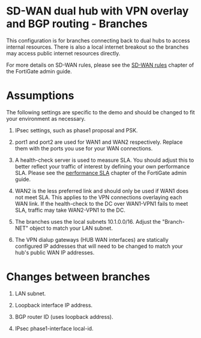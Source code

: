 # SD-WAN dual hub with VPN overlay and BGP routing - Branches

This configuration is for branches connecting back to dual hubs to access internal resources. There is also a local internet breakout so the branches may access public internet resources directly.

For more details on SD-WAN rules, please see the [SD-WAN rules](https://docs.fortinet.com/document/fortigate/7.0.5/administration-guide/716691/sd-wan-rules) chapter of the FortiGate admin guide. 

# Assumptions

The following settings are specific to the demo and should be changed to fit your environment as necessary.

1) IPsec settings, such as phase1 proposal and PSK.

2) port1 and port2 are used for WAN1 and WAN2 respectively. Replace them with the ports you use for your WAN connections.

3) A health-check server is used to measure SLA. You should adjust this to better reflect your traffic of interest by defining your own performance SLA. Please see the [performance SLA](https://docs.fortinet.com/document/fortigate/7.0.5/administration-guide/584396/performance-sla) chapter of the FortiGate admin guide. 

4) WAN2 is the less preferred link and should only be used if WAN1 does not meet SLA.
This applies to the VPN connections overlaying each WAN link. If the health-check to the DC over WAN1-VPN1 fails to meet SLA, traffic may take WAN2-VPN1 to the DC.

5) The branches uses the local subnets 10.1.0.0/16. Adjust the "Branch-NET" object to match your LAN subnet.

6) The VPN dialup gateways (HUB WAN interfaces) are statically configured IP addresses that will need to be changed to match your hub's public WAN IP addresses.

# Changes between branches

1) LAN subnet.

2) Loopback interface IP address.

3) BGP router ID (uses loopback address).

4) IPsec phase1-interface local-id.

